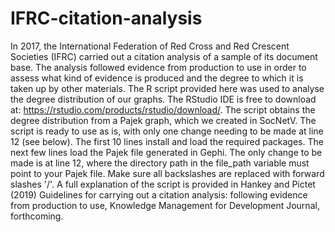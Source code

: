# IFRC-citation-analysis
In 2017, the International Federation of Red Cross and Red Crescent Societies (IFRC) carried out a citation analysis of a sample of its document base. The analysis followed evidence from production to use in order to assess what kind of evidence is produced and the degree to which it is taken up by other materials.
The R script provided here was used to analyse the degree distribution of our graphs. The RStudio IDE is free to download at: https://rstudio.com/products/rstudio/download/. The script obtains the degree distribution from a Pajek graph, which we created in SocNetV. The script is ready to use as is, with only one change needing to be made at line 12 (see below). The first 10 lines install and load the required packages. The next few lines load the Pajek file generated in Gephi. The only change to be made is at line 12, where the directory path in the file_path variable must point to your Pajek file. Make sure all backslashes are replaced with forward slashes '/'.
A full explanation of the script is provided in Hankey and Pictet (2019) Guidelines for carrying out a citation analysis: following evidence from production to use, Knowledge Management for Development Journal, forthcoming.

